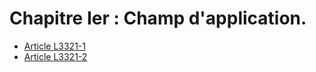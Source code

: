 # Chapitre Ier : Champ d'application.

* [Article L3321-1](./LEGIARTI000019870487.md)
* [Article L3321-2](./LEGIARTI000006902988.md)
